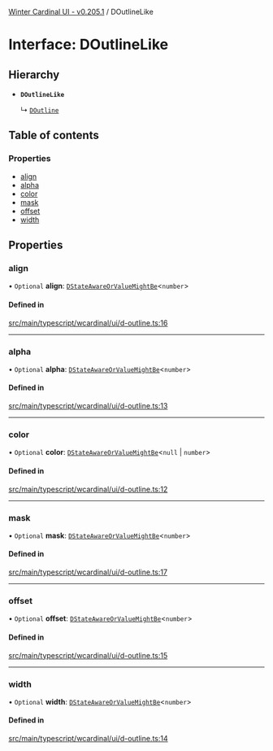 [Winter Cardinal UI - v0.205.1](../index.md) / DOutlineLike

# Interface: DOutlineLike

## Hierarchy

- **`DOutlineLike`**

  ↳ [`DOutline`](DOutline.md)

## Table of contents

### Properties

- [align](DOutlineLike.md#align)
- [alpha](DOutlineLike.md#alpha)
- [color](DOutlineLike.md#color)
- [mask](DOutlineLike.md#mask)
- [offset](DOutlineLike.md#offset)
- [width](DOutlineLike.md#width)

## Properties

### align

• `Optional` **align**: [`DStateAwareOrValueMightBe`](../index.md#dstateawareorvaluemightbe)<`number`\>

#### Defined in

[src/main/typescript/wcardinal/ui/d-outline.ts:16](https://github.com/winter-cardinal/winter-cardinal-ui/blob/v0.205.1/src/main/typescript/wcardinal/ui/d-outline.ts#L16)

___

### alpha

• `Optional` **alpha**: [`DStateAwareOrValueMightBe`](../index.md#dstateawareorvaluemightbe)<`number`\>

#### Defined in

[src/main/typescript/wcardinal/ui/d-outline.ts:13](https://github.com/winter-cardinal/winter-cardinal-ui/blob/v0.205.1/src/main/typescript/wcardinal/ui/d-outline.ts#L13)

___

### color

• `Optional` **color**: [`DStateAwareOrValueMightBe`](../index.md#dstateawareorvaluemightbe)<``null`` \| `number`\>

#### Defined in

[src/main/typescript/wcardinal/ui/d-outline.ts:12](https://github.com/winter-cardinal/winter-cardinal-ui/blob/v0.205.1/src/main/typescript/wcardinal/ui/d-outline.ts#L12)

___

### mask

• `Optional` **mask**: [`DStateAwareOrValueMightBe`](../index.md#dstateawareorvaluemightbe)<`number`\>

#### Defined in

[src/main/typescript/wcardinal/ui/d-outline.ts:17](https://github.com/winter-cardinal/winter-cardinal-ui/blob/v0.205.1/src/main/typescript/wcardinal/ui/d-outline.ts#L17)

___

### offset

• `Optional` **offset**: [`DStateAwareOrValueMightBe`](../index.md#dstateawareorvaluemightbe)<`number`\>

#### Defined in

[src/main/typescript/wcardinal/ui/d-outline.ts:15](https://github.com/winter-cardinal/winter-cardinal-ui/blob/v0.205.1/src/main/typescript/wcardinal/ui/d-outline.ts#L15)

___

### width

• `Optional` **width**: [`DStateAwareOrValueMightBe`](../index.md#dstateawareorvaluemightbe)<`number`\>

#### Defined in

[src/main/typescript/wcardinal/ui/d-outline.ts:14](https://github.com/winter-cardinal/winter-cardinal-ui/blob/v0.205.1/src/main/typescript/wcardinal/ui/d-outline.ts#L14)
